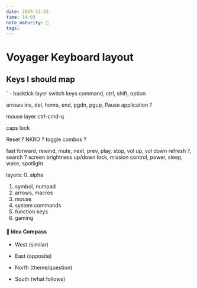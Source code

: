 ```yaml
---
date: 2023-12-22
time: 14:03
note_maturity: 🌱
tags:
---
```

# Voyager Keyboard layout

## Keys I should map

\` - backtick
layer switch keys
command, ctrl, shift, option

arrows
ins, del, home, end, pgdn, pgup, Pause
application ?

mouse layer
ctrl-cmd-q

caps lock

Reset ?
NKRO ?
toggle combos ?

fast forward, rewind, mute, next, prev, play, stop, 
vol up, vol down
refresh ?, search ?
screen brightness up/down
lock, mission control, power, sleep, wake, spotlight


layers:
0. alpha
1. symbol, numpad
2. arrows, macros
3. mouse
4. system commands
5. function keys
6. gaming















#### 🧭  Idea Compass
- West  (similar) 

- East (opposite)

- North (theme/question)

- South (what follows)
